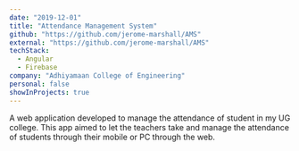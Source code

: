 ```yaml
---
date: "2019-12-01"
title: "Attendance Management System"
github: "https://github.com/jerome-marshall/AMS"
external: "https://github.com/jerome-marshall/AMS"
techStack:
  - Angular
  - Firebase
company: "Adhiyamaan College of Engineering"
personal: false
showInProjects: true
---
```


A web application developed to manage the attendance of student in my UG college. This app aimed to let the teachers take and manage the attendance of students through their mobile or PC through the web.
